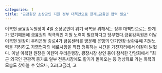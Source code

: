 ```yaml
---
categories: f
title: "금감원장 소상공인 지원 정부 대책만으로 한계…금융권 협력 필요"
---
```

이복현 금융감독원장이 4일 소상공인이 위기 극복을 위해서는 정부 대책만으로는 한계가 있기때문에 금융권의 적극적인 지원 노력이 필요하다고 당부했다.금융감독원은 이날 이복현 원장이 우리은행 종로4가 금융센터를 방문해 은행의 만기연장·상환유예 지원노력을 격려하고 자영업자의 애로사항을 직접 청취하는 시간을 가진자리에서 이같이 밝혔다. 이날 이복현 원장은 이원덕 우리은행장, 광장시장 상인 등이 참석한 간담회에서 "최근 외국인 관광객 증가로 일부 전통시장에도 활기가 돌아오는 등 정상화로 가는 회복의 모습도 찾아볼 수 있으나, 3고(고금리, 고